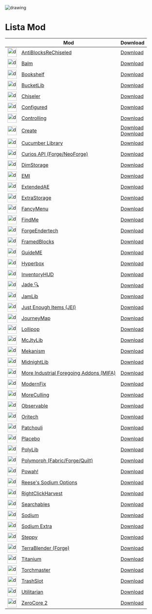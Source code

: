 <img src="https://cdn.worldvectorlogo.com/logos/minecraft.svg" alt="drawing" />

# Lista Mod

|  |Mod | Download |
| ---- | ---- | ---- |
| <img src="https://media.forgecdn.net/avatars/thumbnails/653/19/256/256/638055421163701162.png" alt="drawing" width="30" /> | [AntiBlocksReChiseled](https://www.curseforge.com/minecraft/mc-mods/antiblocksrechiseled "Web Site") | [Download ](https://download-directory.github.io/?url=https%3A%2F%2Fgithub.com%2Ffrancescoparadisi14%2FMinecraftModItaTranslate%2Ftree%2Fmain%2Ftraduzioni%2Fassets%2Fantiblocksrechiseled%2Flang "Download") |
| <img src="https://media.forgecdn.net/avatars/thumbnails/1107/117/256/256/638657111836546584.png" alt="drawing" width="30" /> | [Balm](https://www.curseforge.com/minecraft/mc-mods/balm "Web Site") | [Download ](https://download-directory.github.io/?url=https%3A%2F%2Fgithub.com%2Ffrancescoparadisi14%2FMinecraftModItaTranslate%2Ftree%2Fmain%2Ftraduzioni%2Fassets%2Fbalm%2Flang "Download") |
| <img src="https://media.forgecdn.net/avatars/thumbnails/981/432/256/256/638488256947873195.png" alt="drawing" width="30" /> | [Bookshelf](https://www.curseforge.com/minecraft/mc-mods/bookshelf "Web Site") | [Download ](https://download-directory.github.io/?url=https%3A%2F%2Fgithub.com%2Ffrancescoparadisi14%2FMinecraftModItaTranslate%2Ftree%2Fmain%2Ftraduzioni%2Fassets%2Fbookshelf%2Flang "Download") |
| <img src="https://media.forgecdn.net/avatars/thumbnails/471/482/256/256/637759881984341588.png" alt="drawing" width="30" /> | [BucketLib](https://www.curseforge.com/minecraft/mc-mods/bucketlib "Web Site") | [Download ](https://download-directory.github.io/?url=https%3A%2F%2Fgithub.com%2Ffrancescoparadisi14%2FMinecraftModItaTranslate%2Ftree%2Fmain%2Ftraduzioni%2Fassets%2Fbucketlib%2Flang "Download") |
| <img src="https://media.forgecdn.net/avatars/thumbnails/1202/181/256/256/638779191114867835.png" alt="drawing" width="30" /> | [Chiseler](https://www.curseforge.com/minecraft/mc-mods/chiseler "Web Site") | [Download ](https://download-directory.github.io/?url=https%3A%2F%2Fgithub.com%2Ffrancescoparadisi14%2FMinecraftModItaTranslate%2Ftree%2Fmain%2Ftraduzioni%2Fassets%2Fchiseler%2Flang "Download") |
| <img src="https://media.forgecdn.net/avatars/thumbnails/871/317/256/256/638288810833209348.png" alt="drawing" width="30" /> | [Configured](https://www.curseforge.com/minecraft/mc-mods/configured "Web Site") | [Download ](https://download-directory.github.io/?url=https%3A%2F%2Fgithub.com%2Ffrancescoparadisi14%2FMinecraftModItaTranslate%2Ftree%2Fmain%2Ftraduzioni%2Fassets%2Fconfigured%2Flang "Download") |
| <img src="https://media.forgecdn.net/avatars/thumbnails/49/603/256/256/636079972364045115.png" alt="drawing" width="30" /> | [Controlling](https://www.curseforge.com/minecraft/mc-mods/controlling "Web Site") | [Download ](https://download-directory.github.io/?url=https%3A%2F%2Fgithub.com%2Ffrancescoparadisi14%2FMinecraftModItaTranslate%2Ftree%2Fmain%2Ftraduzioni%2Fassets%2Fcontrolling%2Flang "Download") |
| <img src="https://media.forgecdn.net/avatars/thumbnails/1065/184/256/256/638598725500886388.png" alt="drawing" width="30" /> | [Create](https://www.curseforge.com/minecraft/mc-mods/create "Web Site") | [Download ](https://download-directory.github.io/?url=https%3A%2F%2Fgithub.com%2Ffrancescoparadisi14%2FMinecraftModItaTranslate%2Ftree%2Fmain%2Ftraduzioni%2Fassets%2Fcreate%2Flang "Download")<br />[Download ](https://download-directory.github.io/?url=https%3A%2F%2Fgithub.com%2Ffrancescoparadisi14%2FMinecraftModItaTranslate%2Ftree%2Fmain%2Ftraduzioni%2Fassets%2Fcreate%2Flang%2Fdefault "Download") |
| <img src="https://media.forgecdn.net/avatars/thumbnails/930/446/256/256/638403276038916842.png" alt="drawing" width="30" /> | [Cucumber Library](https://www.curseforge.com/minecraft/mc-mods/cucumber "Web Site") | [Download ](https://download-directory.github.io/?url=https%3A%2F%2Fgithub.com%2Ffrancescoparadisi14%2FMinecraftModItaTranslate%2Ftree%2Fmain%2Ftraduzioni%2Fassets%2Fcucumber%2Flang "Download") |
| <img src="https://media.forgecdn.net/avatars/thumbnails/195/772/256/256/636881112930494939.png" alt="drawing" width="30" /> | [Curios API (Forge/NeoForge)](https://www.curseforge.com/minecraft/mc-mods/curios "Web Site") | [Download ](https://download-directory.github.io/?url=https%3A%2F%2Fgithub.com%2Ffrancescoparadisi14%2FMinecraftModItaTranslate%2Ftree%2Fmain%2Ftraduzioni%2Fassets%2Fcurios%2Flang "Download") |
| <img src="https://media.forgecdn.net/avatars/thumbnails/249/643/256/256/637174719243154976.png" alt="drawing" width="30" /> | [DimStorage](https://www.curseforge.com/minecraft/mc-mods/dimstorage "Web Site") | [Download ](https://download-directory.github.io/?url=https%3A%2F%2Fgithub.com%2Ffrancescoparadisi14%2FMinecraftModItaTranslate%2Ftree%2Fmain%2Ftraduzioni%2Fassets%2Fdimstorage%2Flang "Download") |
| <img src="https://media.forgecdn.net/avatars/thumbnails/545/351/256/256/637878590194850929.png" alt="drawing" width="30" /> | [EMI](https://www.curseforge.com/minecraft/mc-mods/emi "Web Site") | [Download ](https://download-directory.github.io/?url=https%3A%2F%2Fgithub.com%2Ffrancescoparadisi14%2FMinecraftModItaTranslate%2Ftree%2Fmain%2Ftraduzioni%2Fassets%2Femi%2Flang "Download") |
| <img src="https://media.forgecdn.net/avatars/thumbnails/1035/829/256/256/638560143803100066.png" alt="drawing" width="30" /> | [ExtendedAE](https://www.curseforge.com/minecraft/mc-mods/ex-pattern-provider "Web Site") | [Download ](https://download-directory.github.io/?url=https%3A%2F%2Fgithub.com%2Ffrancescoparadisi14%2FMinecraftModItaTranslate%2Ftree%2Fmain%2Ftraduzioni%2Fassets%2Fexpatternprovider%2Flang "Download") |
| <img src="https://media.forgecdn.net/avatars/thumbnails/302/586/256/256/637368182701144949.png" alt="drawing" width="30" /> | [ExtraStorage](https://www.curseforge.com/minecraft/mc-mods/extrastorage "Web Site") | [Download ](https://download-directory.github.io/?url=https%3A%2F%2Fgithub.com%2Ffrancescoparadisi14%2FMinecraftModItaTranslate%2Ftree%2Fmain%2Ftraduzioni%2Fassets%2Fextrastorage%2Flang "Download") |
| <img src="https://media.forgecdn.net/avatars/thumbnails/935/544/256/256/638412386316055428.png" alt="drawing" width="30" /> | [FancyMenu](https://www.curseforge.com/minecraft/mc-mods/fancymenu "Web Site") | [Download ](https://download-directory.github.io/?url=https%3A%2F%2Fgithub.com%2Ffrancescoparadisi14%2FMinecraftModItaTranslate%2Ftree%2Fmain%2Ftraduzioni%2Fassets%2Ffancymenu%2Flang "Download") |
| <img src="https://media.forgecdn.net/avatars/thumbnails/149/484/256/256/636589738152406559.png" alt="drawing" width="30" /> | [FindMe](https://www.curseforge.com/minecraft/mc-mods/findme "Web Site") | [Download ](https://download-directory.github.io/?url=https%3A%2F%2Fgithub.com%2Ffrancescoparadisi14%2FMinecraftModItaTranslate%2Ftree%2Fmain%2Ftraduzioni%2Fassets%2Ffindme%2Flang "Download") |
| <img src="https://media.forgecdn.net/avatars/thumbnails/39/528/256/256/635982217182008015.png" alt="drawing" width="30" /> | [ForgeEndertech](https://www.curseforge.com/minecraft/mc-mods/forgeendertech "Web Site") | [Download ](https://download-directory.github.io/?url=https%3A%2F%2Fgithub.com%2Ffrancescoparadisi14%2FMinecraftModItaTranslate%2Ftree%2Fmain%2Ftraduzioni%2Fassets%2Fforgeendertech%2Flang "Download") |
| <img src="https://media.forgecdn.net/avatars/thumbnails/337/942/256/256/637476252137998899.png" alt="drawing" width="30" /> | [FramedBlocks](https://www.curseforge.com/minecraft/mc-mods/framedblocks "Web Site") | [Download ](https://download-directory.github.io/?url=https%3A%2F%2Fgithub.com%2Ffrancescoparadisi14%2FMinecraftModItaTranslate%2Ftree%2Fmain%2Ftraduzioni%2Fassets%2Fframedblocks%2Flang "Download") |
| <img src="https://media.forgecdn.net/avatars/thumbnails/1151/155/256/256/638718882756139313.png" alt="drawing" width="30" /> | [GuideME](https://www.curseforge.com/minecraft/mc-mods/guideme "Web Site") | [Download ](https://download-directory.github.io/?url=https%3A%2F%2Fgithub.com%2Ffrancescoparadisi14%2FMinecraftModItaTranslate%2Ftree%2Fmain%2Ftraduzioni%2Fassets%2Fguideme%2Flang "Download") |
| <img src="https://media.forgecdn.net/avatars/thumbnails/330/921/256/256/637459155631899633.png" alt="drawing" width="30" /> | [Hyperbox](https://www.curseforge.com/minecraft/mc-mods/hyperbox "Web Site") | [Download ](https://download-directory.github.io/?url=https%3A%2F%2Fgithub.com%2Ffrancescoparadisi14%2FMinecraftModItaTranslate%2Ftree%2Fmain%2Ftraduzioni%2Fassets%2Fhyperbox%2Flang "Download") |
| <img src="https://media.forgecdn.net/avatars/thumbnails/207/788/256/256/636969272394259908.png" alt="drawing" width="30" /> | [InventoryHUD](https://www.curseforge.com/minecraft/mc-mods/inventoryhud "Web Site") | [Download ](https://download-directory.github.io/?url=https%3A%2F%2Fgithub.com%2Ffrancescoparadisi14%2FMinecraftModItaTranslate%2Ftree%2Fmain%2Ftraduzioni%2Fassets%2Finventory_hud%2Flang "Download") |
| <img src="https://media.forgecdn.net/avatars/thumbnails/207/323/256/256/636965628804677340.png" alt="drawing" width="30" /> | [Jade 🔍](https://www.curseforge.com/minecraft/mc-mods/jade "Web Site") | [Download ](https://download-directory.github.io/?url=https%3A%2F%2Fgithub.com%2Ffrancescoparadisi14%2FMinecraftModItaTranslate%2Ftree%2Fmain%2Ftraduzioni%2Fassets%2Fjade%2Flang "Download") |
| <img src="https://media.forgecdn.net/avatars/thumbnails/964/489/256/256/638462824667803215.png" alt="drawing" width="30" /> | [JamLib](https://www.curseforge.com/minecraft/mc-mods/jamlib "Web Site") | [Download ](https://download-directory.github.io/?url=https%3A%2F%2Fgithub.com%2Ffrancescoparadisi14%2FMinecraftModItaTranslate%2Ftree%2Fmain%2Ftraduzioni%2Fassets%2Fjamlib%2Flang "Download") |
| <img src="https://media.forgecdn.net/avatars/thumbnails/29/69/256/256/635838945588716414.jpeg" alt="drawing" width="30" /> | [Just Enough Items (JEI)](https://www.curseforge.com/minecraft/mc-mods/jei "Web Site") | [Download ](https://download-directory.github.io/?url=https%3A%2F%2Fgithub.com%2Ffrancescoparadisi14%2FMinecraftModItaTranslate%2Ftree%2Fmain%2Ftraduzioni%2Fassets%2Fjei%2Flang "Download") |
| <img src="https://media.forgecdn.net/avatars/thumbnails/9/144/256/256/635421614078544069.png" alt="drawing" width="30" /> | [JourneyMap](https://www.curseforge.com/minecraft/mc-mods/journeymap "Web Site") | [Download ](https://download-directory.github.io/?url=https%3A%2F%2Fgithub.com%2Ffrancescoparadisi14%2FMinecraftModItaTranslate%2Ftree%2Fmain%2Ftraduzioni%2Fassets%2Fjourneymap%2Flang%2Fmessage "Download") |
| <img src="https://media.forgecdn.net/avatars/thumbnails/232/515/256/256/637066715613769205.png" alt="drawing" width="30" /> | [Lollipop](https://www.curseforge.com/minecraft/mc-mods/lollipop "Web Site") | [Download ](https://download-directory.github.io/?url=https%3A%2F%2Fgithub.com%2Ffrancescoparadisi14%2FMinecraftModItaTranslate%2Ftree%2Fmain%2Ftraduzioni%2Fassets%2Flollipop%2Flang "Download") |
| <img src="https://media.forgecdn.net/avatars/thumbnails/21/825/256/256/635733177880067480.png" alt="drawing" width="30" /> | [McJtyLib](https://www.curseforge.com/minecraft/mc-mods/mcjtylib "Web Site") | [Download ](https://download-directory.github.io/?url=https%3A%2F%2Fgithub.com%2Ffrancescoparadisi14%2FMinecraftModItaTranslate%2Ftree%2Fmain%2Ftraduzioni%2Fassets%2Fmcjtylib%2Flang "Download") |
| <img src="https://media.forgecdn.net/avatars/thumbnails/492/672/256/256/637801316302309362.png" alt="drawing" width="30" /> | [Mekanism](https://www.curseforge.com/minecraft/mc-mods/mekanism "Web Site") | [Download ](https://download-directory.github.io/?url=https%3A%2F%2Fgithub.com%2Ffrancescoparadisi14%2FMinecraftModItaTranslate%2Ftree%2Fmain%2Ftraduzioni%2Fassets%2Fmekanism%2Flang "Download") |
| <img src="https://media.forgecdn.net/avatars/thumbnails/388/582/256/256/637580663642837174.png" alt="drawing" width="30" /> | [MidnightLib](https://www.curseforge.com/minecraft/mc-mods/midnightlib "Web Site") | [Download ](https://download-directory.github.io/?url=https%3A%2F%2Fgithub.com%2Ffrancescoparadisi14%2FMinecraftModItaTranslate%2Ftree%2Fmain%2Ftraduzioni%2Fassets%2Fmidnightlib%2Flang "Download") |
| <img src="https://media.forgecdn.net/avatars/thumbnails/1062/895/256/256/638595600945014367.png" alt="drawing" width="30" /> | [More Industrial Foregoing Addons (MIFA)](https://www.curseforge.com/minecraft/mc-mods/mifa "Web Site") | [Download ](https://download-directory.github.io/?url=https%3A%2F%2Fgithub.com%2Ffrancescoparadisi14%2FMinecraftModItaTranslate%2Ftree%2Fmain%2Ftraduzioni%2Fassets%2Fmifa%2Flang "Download") |
| <img src="https://media.forgecdn.net/avatars/thumbnails/881/436/256/256/638311693460984164.png" alt="drawing" width="30" /> | [ModernFix](https://www.curseforge.com/minecraft/mc-mods/modernfix "Web Site") | [Download ](https://download-directory.github.io/?url=https%3A%2F%2Fgithub.com%2Ffrancescoparadisi14%2FMinecraftModItaTranslate%2Ftree%2Fmain%2Ftraduzioni%2Fassets%2Fmodernfix%2Flang "Download") |
| <img src="https://media.forgecdn.net/avatars/thumbnails/555/60/256/256/637898054310106097.png" alt="drawing" width="30" /> | [MoreCulling](https://www.curseforge.com/minecraft/mc-mods/moreculling "Web Site") | [Download ](https://download-directory.github.io/?url=https%3A%2F%2Fgithub.com%2Ffrancescoparadisi14%2FMinecraftModItaTranslate%2Ftree%2Fmain%2Ftraduzioni%2Fassets%2Fmoreculling%2Flang "Download") |
| <img src="https://media.forgecdn.net/avatars/thumbnails/412/569/256/256/637632275050101334.png" alt="drawing" width="30" /> | [Observable](https://www.curseforge.com/minecraft/mc-mods/observable "Web Site") | [Download ](https://download-directory.github.io/?url=https%3A%2F%2Fgithub.com%2Ffrancescoparadisi14%2FMinecraftModItaTranslate%2Ftree%2Fmain%2Ftraduzioni%2Fassets%2Fobservable%2Flang "Download") |
| <img src="https://media.forgecdn.net/avatars/thumbnails/1008/455/256/256/638531232676721475.png" alt="drawing" width="30" /> | [Oritech](https://www.curseforge.com/minecraft/mc-mods/oritech "Web Site") | [Download ](https://download-directory.github.io/?url=https%3A%2F%2Fgithub.com%2Ffrancescoparadisi14%2FMinecraftModItaTranslate%2Ftree%2Fmain%2Ftraduzioni%2Fassets%2Foritech%2Flang "Download") |
| <img src="https://media.forgecdn.net/avatars/thumbnails/588/685/256/256/637958998949519797.png" alt="drawing" width="30" /> | [Patchouli](https://www.curseforge.com/minecraft/mc-mods/patchouli "Web Site") | [Download ](https://download-directory.github.io/?url=https%3A%2F%2Fgithub.com%2Ffrancescoparadisi14%2FMinecraftModItaTranslate%2Ftree%2Fmain%2Ftraduzioni%2Fassets%2Fpatchouli%2Flang "Download") |
| <img src="https://media.forgecdn.net/avatars/thumbnails/134/260/256/256/636490526725752670.png" alt="drawing" width="30" /> | [Placebo](https://www.curseforge.com/minecraft/mc-mods/placebo "Web Site") | [Download ](https://download-directory.github.io/?url=https%3A%2F%2Fgithub.com%2Ffrancescoparadisi14%2FMinecraftModItaTranslate%2Ftree%2Fmain%2Ftraduzioni%2Fassets%2Fplacebo%2Flang "Download") |
| <img src="https://media.forgecdn.net/avatars/thumbnails/909/516/256/256/638362703363460410.png" alt="drawing" width="30" /> | [PolyLib](https://www.curseforge.com/minecraft/mc-mods/polylib "Web Site") | [Download ](https://download-directory.github.io/?url=https%3A%2F%2Fgithub.com%2Ffrancescoparadisi14%2FMinecraftModItaTranslate%2Ftree%2Fmain%2Ftraduzioni%2Fassets%2Fpolylib%2Flang "Download") |
| <img src="https://media.forgecdn.net/avatars/thumbnails/279/271/256/256/637277042531842540.png" alt="drawing" width="30" /> | [Polymorph (Fabric/Forge/Quilt)](https://www.curseforge.com/minecraft/mc-mods/polymorph "Web Site") | [Download ](https://download-directory.github.io/?url=https%3A%2F%2Fgithub.com%2Ffrancescoparadisi14%2FMinecraftModItaTranslate%2Ftree%2Fmain%2Ftraduzioni%2Fassets%2Fpolymorph%2Flang "Download") |
| <img src="https://media.forgecdn.net/avatars/thumbnails/249/665/256/256/637174779164720984.png" alt="drawing" width="30" /> | [Powah!](https://www.curseforge.com/minecraft/mc-mods/powah "Web Site") | [Download ](https://download-directory.github.io/?url=https%3A%2F%2Fgithub.com%2Ffrancescoparadisi14%2FMinecraftModItaTranslate%2Ftree%2Fmain%2Ftraduzioni%2Fassets%2Fpowah%2Flang "Download") |
| <img src="https://media.forgecdn.net/avatars/thumbnails/414/599/256/256/637636962431399112.png" alt="drawing" width="30" /> | [Reese's Sodium Options](https://www.curseforge.com/minecraft/mc-mods/reeses-sodium-options "Web Site") | [Download ](https://download-directory.github.io/?url=https%3A%2F%2Fgithub.com%2Ffrancescoparadisi14%2FMinecraftModItaTranslate%2Ftree%2Fmain%2Ftraduzioni%2Fassets%2Freeses-sodium-options%2Flang "Download") |
| <img src="https://media.forgecdn.net/avatars/thumbnails/827/189/256/256/638214128652935154.png" alt="drawing" width="30" /> | [RightClickHarvest](https://www.curseforge.com/minecraft/mc-mods/rightclickharvest "Web Site") | [Download ](https://download-directory.github.io/?url=https%3A%2F%2Fgithub.com%2Ffrancescoparadisi14%2FMinecraftModItaTranslate%2Ftree%2Fmain%2Ftraduzioni%2Fassets%2Frightclickharvest%2Flang "Download") |
| <img src="https://media.forgecdn.net/avatars/thumbnails/814/175/256/256/638189233295197018.png" alt="drawing" width="30" /> | [Searchables](https://www.curseforge.com/minecraft/mc-mods/searchables "Web Site") | [Download ](https://download-directory.github.io/?url=https%3A%2F%2Fgithub.com%2Ffrancescoparadisi14%2FMinecraftModItaTranslate%2Ftree%2Fmain%2Ftraduzioni%2Fassets%2Fsearchables%2Flang "Download") |
| <img src="https://media.forgecdn.net/avatars/thumbnails/284/773/256/256/637298471098686391.png" alt="drawing" width="30" /> | [Sodium](https://www.curseforge.com/minecraft/mc-mods/sodium "Web Site") | [Download ](https://download-directory.github.io/?url=https%3A%2F%2Fgithub.com%2Ffrancescoparadisi14%2FMinecraftModItaTranslate%2Ftree%2Fmain%2Ftraduzioni%2Fassets%2Fsodium%2Flang "Download") |
| <img src="https://media.forgecdn.net/avatars/thumbnails/344/698/256/256/637491211740686215.png" alt="drawing" width="30" /> | [Sodium Extra](https://www.curseforge.com/minecraft/mc-mods/sodium-extra "Web Site") | [Download ](https://download-directory.github.io/?url=https%3A%2F%2Fgithub.com%2Ffrancescoparadisi14%2FMinecraftModItaTranslate%2Ftree%2Fmain%2Ftraduzioni%2Fassets%2Fsodium-extra%2Flang "Download") |
| <img src="https://media.forgecdn.net/avatars/thumbnails/836/234/256/256/638228402401892226.png" alt="drawing" width="30" /> | [Steppy](https://www.curseforge.com/minecraft/mc-mods/steppy "Web Site") | [Download ](https://download-directory.github.io/?url=https%3A%2F%2Fgithub.com%2Ffrancescoparadisi14%2FMinecraftModItaTranslate%2Ftree%2Fmain%2Ftraduzioni%2Fassets%2Fsteppy%2Flang "Download") |
| <img src="https://media.forgecdn.net/avatars/thumbnails/478/14/256/256/637773351522362655.png" alt="drawing" width="30" /> | [TerraBlender (Forge)](https://www.curseforge.com/minecraft/mc-mods/terrablender "Web Site") | [Download ](https://download-directory.github.io/?url=https%3A%2F%2Fgithub.com%2Ffrancescoparadisi14%2FMinecraftModItaTranslate%2Ftree%2Fmain%2Ftraduzioni%2Fassets%2Fterrablender%2Flang "Download") |
| <img src="https://media.forgecdn.net/avatars/thumbnails/204/596/256/256/636941376880705827.png" alt="drawing" width="30" /> | [Titanium](https://www.curseforge.com/minecraft/mc-mods/titanium "Web Site") | [Download ](https://download-directory.github.io/?url=https%3A%2F%2Fgithub.com%2Ffrancescoparadisi14%2FMinecraftModItaTranslate%2Ftree%2Fmain%2Ftraduzioni%2Fassets%2Ftitanium%2Flang "Download") |
| <img src="https://media.forgecdn.net/avatars/thumbnails/65/19/256/256/636158304682638960.png" alt="drawing" width="30" /> | [Torchmaster](https://www.curseforge.com/minecraft/mc-mods/torchmaster "Web Site") | [Download ](https://download-directory.github.io/?url=https%3A%2F%2Fgithub.com%2Ffrancescoparadisi14%2FMinecraftModItaTranslate%2Ftree%2Fmain%2Ftraduzioni%2Fassets%2Ftorchmaster%2Flang "Download") |
| <img src="https://media.forgecdn.net/avatars/thumbnails/24/977/256/256/635765606634181465.png" alt="drawing" width="30" /> | [TrashSlot](https://www.curseforge.com/minecraft/mc-mods/trashslot "Web Site") | [Download ](https://download-directory.github.io/?url=https%3A%2F%2Fgithub.com%2Ffrancescoparadisi14%2FMinecraftModItaTranslate%2Ftree%2Fmain%2Ftraduzioni%2Fassets%2Ftrashslot%2Flang "Download") |
| <img src="https://media.forgecdn.net/avatars/thumbnails/896/884/256/256/638341987824979049.png" alt="drawing" width="30" /> | [Utilitarian](https://www.curseforge.com/minecraft/mc-mods/utilitarian "Web Site") | [Download ](https://download-directory.github.io/?url=https%3A%2F%2Fgithub.com%2Ffrancescoparadisi14%2FMinecraftModItaTranslate%2Ftree%2Fmain%2Ftraduzioni%2Fassets%2Futilitarian%2Flang "Download") |
| <img src="https://media.forgecdn.net/avatars/thumbnails/1024/523/256/256/638547659298960257.png" alt="drawing" width="30" /> | [ZeroCore 2](https://www.curseforge.com/minecraft/mc-mods/zerocore "Web Site") | [Download ](https://download-directory.github.io/?url=https%3A%2F%2Fgithub.com%2Ffrancescoparadisi14%2FMinecraftModItaTranslate%2Ftree%2Fmain%2Ftraduzioni%2Fassets%2Fzerocore%2Flang "Download") |
